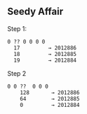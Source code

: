 ## Seedy Affair

Step 1:

```
0 ?? 0 0 0 0
  17         → 2012886
  18         → 2012885
  19         → 2012884
```

Step 2

```
0 0 ??  0 0 0
    128       → 2012886
    64        → 2012885
    0         → 2012884
```
